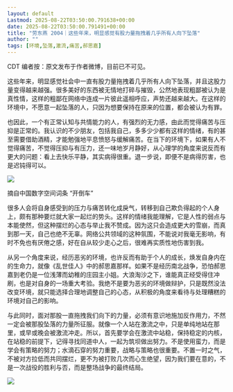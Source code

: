 ```yaml
---
layout: default
Lastmod: 2025-08-22T03:50:00.791638+00:00
date: 2025-08-22T03:50:00.791491+00:00
title: "劳东燕 2004｜这些年来，明显感觉有股力量拖拽着几乎所有人向下坠落"
author: ""
tags: [环境,坠落,激流,痛苦,郝思嘉]
---
```


CDT 编者按：原文发布于作者微博，目前已不可见。

这些年来，明显感觉社会中一直有股力量拖拽着几乎所有人向下坠落，并且这股力量变得越来越强。很多美好的东西被无情地打碎与摧毁，公然地表现粗鄙被认为是真性情，这样的粗鄙在网络中连成一片彼此遥相呼应，声势还越来越大。在这样的环境中，不愿意一起坠落的人，只因为想要保持在原来的位置，都会被认为有罪。

也因此，一个有正常认知与共情能力的人，有强烈的无力感，由此而觉得痛苦与压抑是正常的。我认识的不少朋友，包括我自己，多多少少都有这样的情绪，有的甚至需要借助酒精，才能勉强地平息愤怒与缓解痛苦。在当下的环境下，如果有人不觉得痛苦，不觉得压抑与有压力，还一味地岁月静好，从心理学的角度来说反而有更大的问题：看上去快乐平静，其实病得很重。退一步说，即便不是病得厉害，也是迟钝得可以。

![](https://images.weserv.nl/?url=https%3A//chinadigitaltimes.net/chinese/files/2025/08/image-1755597070129.png)

摘自中国数字空间词条 “开倒车”

很多人会将自身感受到的压力与痛苦转化成戾气，转移到自己欺负得起的个人身上，颇有那种要烂就大家一起烂的势头。这样的情绪我能理解，它是人性的弱点与本能使然，但这种摆烂的心态与举止我不赞成。因为这只会造成更大的雪崩，而真到那一天，自己也绝不无辜。网络公共领域的这种氛围，不能说对我毫无影响，有时不免也有厌倦之感，好在自从较少走心之后，很难再实质性地伤害到我。

从另一个角度来说，经历恶劣的环境，也许反而有助于个人的成长，焕发自身内在的生命力，就像《乱世佳人》中的郝思嘉那样。如果不是经历南北战争，恐怕郝思嘉到老仍是一位浅薄而幼稚的庄园主小姐。大浪淘沙之下，谁能真正经受得住冲刷，也是对自身的一场重大考验。我绝不是要为恶劣的环境做辩护，只是既然没法改变环境，就只能选择合理地调整自己的心态，从积极的角度来看待与处理糟糕的环境对自己的影响。

与此同时，面对那股一直拖拽我们向下的力量，必须有意识地施加反作用力，不然一定会被那股坠落的力量所征服。就像一个人站在激流之中，只是单纯地站在那里，或早或晚会被激流冲走。所以，首先要学会在激流中站稳，保持稳定的内核，在站稳的前提下，记得寻找同道中人，一起为筑坝做出努力。不是使用蛮力，而是学会有策略的努力；水滴石穿的努力重要，战略与策略也很重要。不置一时之气，不被对方拉低而共同摆烂，更不为被打败几次而心生绝望，因为我们要在意的，不是一次战役的胜利与否，而是整场战争的最终结局。

![](https://images.weserv.nl/?url=https%3A//chinadigitaltimes.net/chinese/files/2025/08/image-1755596905019.png)

